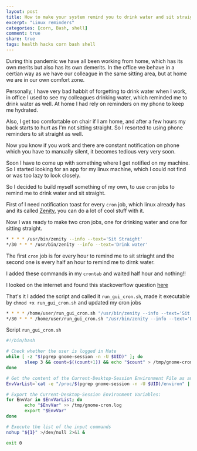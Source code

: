 ```yaml
---
layout: post
title: How to make your system remind you to drink water and sit straight
excerpt: "Linux reminders"
categories: [corn, Bash, shell]
comment: true
share: true
tags: health hacks corn bash shell
---
```


During this pandemic we have all been working from home, which has its own merits but also has its own demerits. In the office we behave in a certian way as we have our colleague in the same sitting area, but at home we are in our own comfort zone.

Personally, I have very bad habbit of forgetting to drink water when I work, in office I used to see my colleagues drinking water, which reminded me to drink water as well. At home I had rely on reminders on my phone to keep me hydrated. 

Also, I get too comfortable on chair if I am home, and after a few hours my back starts to hurt as I'm not sitting straight. So I resorted to using phone reminders to sit straight as well. 

Now you know if you work and there are constant notification on phone which you have to manually silent, it becomes tedious very very soon.

Soon I have to come up with something where I get notified on my machine. So I started looking for an app for my linux machine, which I could not find or was too lazy to look closely.

So I decided to build myself something of my own, to use `cron` jobs to remind me to drink water and sit straight.

First of I need notification toast for every `cron` job, which linux already has and its called [Zenity](https://linux.die.net/man/1/zenity), you can do a lot of cool stuff with it.

Now I was ready to make two cron jobs, one for drinking water and one for sitting straight. 

```bash
* * * * /usr/bin/zenity --info --text='Sit Straight'
*/30 * * * /usr/bin/zenity --info --text='Drink water'
```

The first `cron` job is for every hour to remind me to sit striaght and the second one is every half an hour to remind me to dirnk water.

I added these commands in my `crontab` and waited half hour and nothing!! 

I looked on the internet and found this stackoverflow question [here](https://askubuntu.com/questions/978382/how-can-i-show-notify-send-messages-triggered-by-crontab/978413#978413)

That's it I added the script and called it `run_gui_cron.sh`, made it executable by `chmod +x run_gui_cron.sh` and updated my cron jobs

```bash
* * * * /home/user/run_gui_cron.sh "/usr/bin/zenity --info --text='Sit Straight'"
*/30 * * * /home/user/run_gui_cron.sh "/usr/bin/zenity --info --text='Drink water'"
```
Script `run_gui_cron.sh`
```bash
#!/bin/bash                                                                                                                                                                                                                                

# Check whether the user is logged in Mate
while [ -z "$(pgrep gnome-session -n -U $UID)" ]; do
       sleep 3 && count=$((count+1)) && echo "$count" > /tmp/gnome-cron.log
done

# Get the content of the Current-Desktop-Session Environment File as an array:
EnvVarList=`cat -e "/proc/$(pgrep gnome-session -n -U $UID)/environ" | sed 's/\^@/\n/g'`

# Export the Current-Desktop-Session Environment Variables:
for EnvVar in $EnvVarList; do
       echo "$EnvVar" >> /tmp/gnome-cron.log
       export "$EnvVar"
done

# Execute the list of the input commands
nohup "${1}" >/dev/null 2>&1 &

exit 0
```
